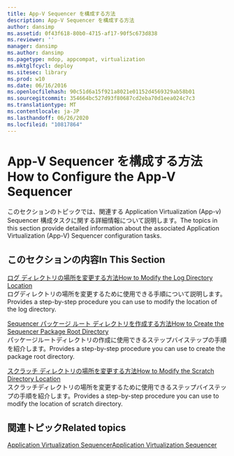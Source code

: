 ```yaml
---
title: App-V Sequencer を構成する方法
description: App-V Sequencer を構成する方法
author: dansimp
ms.assetid: 0f43f618-80b0-4715-af17-90f5c673d838
ms.reviewer: ''
manager: dansimp
ms.author: dansimp
ms.pagetype: mdop, appcompat, virtualization
ms.mktglfcycl: deploy
ms.sitesec: library
ms.prod: w10
ms.date: 06/16/2016
ms.openlocfilehash: 90c51d6a15f921a8021e01152d4569329ab58b01
ms.sourcegitcommit: 354664bc527d93f80687cd2eba70d1eea024c7c3
ms.translationtype: MT
ms.contentlocale: ja-JP
ms.lasthandoff: 06/26/2020
ms.locfileid: "10817864"
---
```

# <span data-ttu-id="ce907-103">App-V Sequencer を構成する方法</span><span class="sxs-lookup"><span data-stu-id="ce907-103">How to Configure the App-V Sequencer</span></span>


<span data-ttu-id="ce907-104">このセクションのトピックでは、関連する Application Virtualization (App-v) Sequencer 構成タスクに関する詳細情報について説明します。</span><span class="sxs-lookup"><span data-stu-id="ce907-104">The topics in this section provide detailed information about the associated Application Virtualization (App-V) Sequencer configuration tasks.</span></span>

## <span data-ttu-id="ce907-105">このセクションの内容</span><span class="sxs-lookup"><span data-stu-id="ce907-105">In This Section</span></span>


<a href="" id="how-to-modify-the-log-directory-location"></a>[<span data-ttu-id="ce907-106">ログ ディレクトリの場所を変更する方法</span><span class="sxs-lookup"><span data-stu-id="ce907-106">How to Modify the Log Directory Location</span></span>](how-to-modify-the-log-directory-location.md)  
<span data-ttu-id="ce907-107">ログディレクトリの場所を変更するために使用できる手順について説明します。</span><span class="sxs-lookup"><span data-stu-id="ce907-107">Provides a step-by-step procedure you can use to modify the location of the log directory.</span></span>

<a href="" id="how-to-create-the-sequencer-package-root-directory"></a>[<span data-ttu-id="ce907-108">Sequencer パッケージ ルート ディレクトリを作成する方法</span><span class="sxs-lookup"><span data-stu-id="ce907-108">How to Create the Sequencer Package Root Directory</span></span>](how-to-create-the-sequencer-package-root-directory.md)  
<span data-ttu-id="ce907-109">パッケージルートディレクトリの作成に使用できるステップバイステップの手順を紹介します。</span><span class="sxs-lookup"><span data-stu-id="ce907-109">Provides a step-by-step procedure you can use to create the package root directory.</span></span>

<a href="" id="how-to-modify-the-scratch-directory-location"></a>[<span data-ttu-id="ce907-110">スクラッチ ディレクトリの場所を変更する方法</span><span class="sxs-lookup"><span data-stu-id="ce907-110">How to Modify the Scratch Directory Location</span></span>](how-to-modify-the-scratch-directory-location.md)  
<span data-ttu-id="ce907-111">スクラッチディレクトリの場所を変更するために使用できるステップバイステップの手順を紹介します。</span><span class="sxs-lookup"><span data-stu-id="ce907-111">Provides a step-by-step procedure you can use to modify the location of scratch directory.</span></span>

## <span data-ttu-id="ce907-112">関連トピック</span><span class="sxs-lookup"><span data-stu-id="ce907-112">Related topics</span></span>


[<span data-ttu-id="ce907-113">Application Virtualization Sequencer</span><span class="sxs-lookup"><span data-stu-id="ce907-113">Application Virtualization Sequencer</span></span>](application-virtualization-sequencer.md)

 

 





